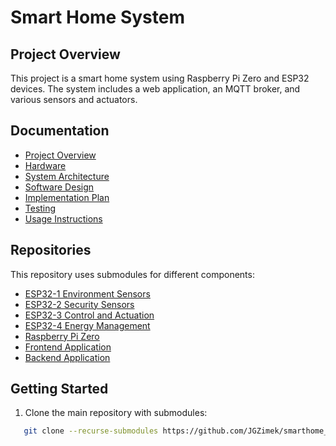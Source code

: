 # Smart Home System

## Project Overview
This project is a smart home system using Raspberry Pi Zero and ESP32 devices. The system includes a web application, an MQTT broker, and various sensors and actuators.

## Documentation
- [Project Overview](docs/project-overview.md)
- [Hardware](docs/hardware/)
- [System Architecture](docs/system-architecture/)
- [Software Design](docs/software-design/)
- [Implementation Plan](docs/implementation-plan.md)
- [Testing](docs/testing/)
- [Usage Instructions](docs/usage-instructions.md)

## Repositories
This repository uses submodules for different components:

- [ESP32-1 Environment Sensors](submodules/esp32-1-environment)
- [ESP32-2 Security Sensors](submodules/esp32-2-security)
- [ESP32-3 Control and Actuation](submodules/esp32-3-control-actuation)
- [ESP32-4 Energy Management](submodules/esp32-4-energy-management)
- [Raspberry Pi Zero](submodules/raspberry-pi)
- [Frontend Application](submodules/frontend)
- [Backend Application](submodules/backend)

## Getting Started
1. Clone the main repository with submodules:

```bash
   git clone --recurse-submodules https://github.com/JGZimek/smarthome_project.git
```
